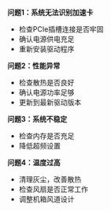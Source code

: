
**问题1：系统无法识别加速卡**
- 检查PCIe插槽连接是否牢固
- 确认电源供电充足
- 重新安装驱动程序

**问题2：性能异常**
- 检查散热是否良好
- 确认电源功率足够
- 更新到最新驱动版本

**问题3：系统不稳定**
- 检查内存是否充足
- 降低超频设置

**问题4：温度过高**
- 清理灰尘，改善散热
- 检查风扇是否正常工作
- 调整机箱风道设计
